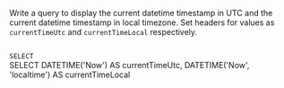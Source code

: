 Write a query to display the current datetime timestamp in UTC and the current datetime timestamp in local timezone.
Set headers for values as `currentTimeUtc` and `currentTimeLocal` respectively.



<codeblock language="sql" dbName="students1.db" type="exercise" testMode="fixedInput">
<code>
SELECT
</code>

<solution>
SELECT DATETIME('Now') AS currentTimeUtc,
       DATETIME('Now', 'localtime') AS currentTimeLocal
</solution>
</codeblock>